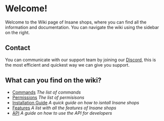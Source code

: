 # Welcome!
Welcome to the Wiki page of Insane shops, where you can find all the information and documentation. You can navigate the wiki using the sidebar on the right.
<br>

## Contact
You can communicate with our support team by joining our [Discord](/discord), this is the most efficient and quickest way we can give you support.
<br>

## What can you find on the wiki?
 - [Commands](/wiki/overview) *The list of commands*
 - [Permissions](/wiki/overview) *The list of permisisons*
 - [Installation Guide](/wiki/installation) *A quick guide on how to isntall Insane shops*
 - [Features](/wiki/features) *A list with all the features of Insane shops*
 - [API](/wiki/api) *A guide on how to use the API for developers*

